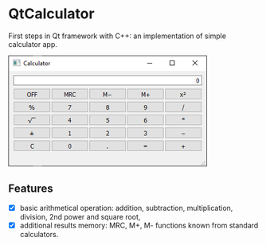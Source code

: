 # QtCalculator
First steps in Qt framework with C++: an implementation of simple calculator app.

![Calculator window screenshot](https://github.com/kszapsza/QtCalculator/raw/master/calc.png)

## Features
- [x] basic arithmetical operation: addition, subtraction, multiplication, division, 2nd power and square root,
- [x] additional results memory: MRC, M+, M- functions known from standard calculators.
